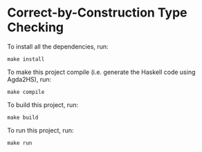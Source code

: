 # Correct-by-Construction Type Checking

To install all the dependencies, run:

```
make install
```

To make this project compile (i.e. generate the Haskell code using Agda2HS), run:

```
make compile
```

To build this project, run:

```
make build
```

To run this project, run:

```
make run
```

